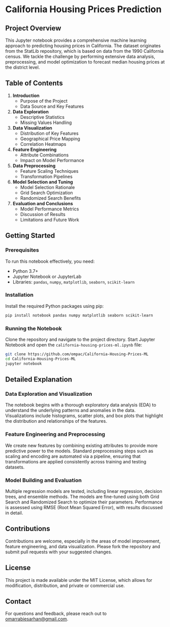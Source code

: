 
# California Housing Prices Prediction

## Project Overview
This Jupyter notebook provides a comprehensive machine learning approach to predicting housing prices in California. The dataset originates from the StatLib repository, which is based on data from the 1990 California census. We tackle the challenge by performing extensive data analysis, preprocessing, and model optimization to forecast median housing prices at the district level.

## Table of Contents
1. **Introduction**
   - Purpose of the Project
   - Data Source and Key Features
2. **Data Exploration**
   - Descriptive Statistics
   - Missing Values Handling
3. **Data Visualization**
   - Distribution of Key Features
   - Geographical Price Mapping
   - Correlation Heatmaps
4. **Feature Engineering**
   - Attribute Combinations
   - Impact on Model Performance
5. **Data Preprocessing**
   - Feature Scaling Techniques
   - Transformation Pipelines
6. **Model Selection and Tuning**
   - Model Selection Rationale
   - Grid Search Optimization
   - Randomized Search Benefits
7. **Evaluation and Conclusions**
   - Model Performance Metrics
   - Discussion of Results
   - Limitations and Future Work

## Getting Started

### Prerequisites
To run this notebook effectively, you need:
- Python 3.7+
- Jupyter Notebook or JupyterLab
- Libraries: `pandas`, `numpy`, `matplotlib`, `seaborn`, `scikit-learn`

### Installation
Install the required Python packages using pip:
```bash
pip install notebook pandas numpy matplotlib seaborn scikit-learn
```

### Running the Notebook
Clone the repository and navigate to the project directory. Start Jupyter Notebook and open the `california-housing-prices-ml.ipynb` file:
```bash
git clone https://github.com/ompac/California-Housing-Prices-ML
cd California-Housing-Prices-ML
jupyter notebook
```

## Detailed Explanation

### Data Exploration and Visualization
The notebook begins with a thorough exploratory data analysis (EDA) to understand the underlying patterns and anomalies in the data. Visualizations include histograms, scatter plots, and box plots that highlight the distribution and relationships of the features.

### Feature Engineering and Preprocessing
We create new features by combining existing attributes to provide more predictive power to the models. Standard preprocessing steps such as scaling and encoding are automated via a pipeline, ensuring that transformations are applied consistently across training and testing datasets.

### Model Building and Evaluation
Multiple regression models are tested, including linear regression, decision trees, and ensemble methods. The models are fine-tuned using both Grid Search and Randomized Search to optimize their parameters. Performance is assessed using RMSE (Root Mean Squared Error), with results discussed in detail.

## Contributions
Contributions are welcome, especially in the areas of model improvement, feature engineering, and data visualization. Please fork the repository and submit pull requests with your suggested changes.

## License
This project is made available under the MIT License, which allows for modification, distribution, and private or commercial use.

## Contact
For questions and feedback, please reach out to [omarrabiesarhan@gmail.com](mailto:omarrabiesarhan@gmail.com).
